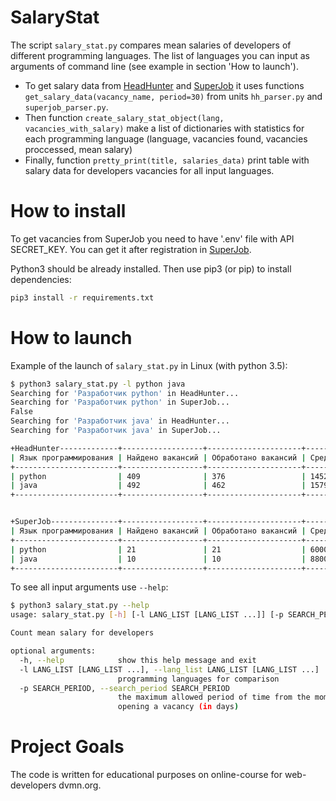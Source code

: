 # SalaryStat
The script `salary_stat.py` compares mean salaries of developers of different programming languages. The list of languages you can input as arguments of command line (see example in section 'How to launch').
- To get salary data  from [HeadHunter](https://hh.ru/) and [SuperJob](https://www.superjob.ru/) it uses functions `get_salary_data(vacancy_name, period=30)` from units `hh_parser.py` and `superjob_parser.py`. 
- Then function `create_salary_stat_object(lang, vacancies_with_salary)` make a list of dictionaries with statistics for each programming language (language, vacancies found, vacancies proccessed, mean salary)
- Finally, function `pretty_print(title, salaries_data)` print table with salary data for developers vacancies for all input languages.

# How to install

To get vacancies from SuperJob you need to have '.env' file with API SECRET_KEY. You can get it after registration in [SuperJob](https://api.superjob.ru/register/). 

Python3 should be already installed. Then use pip3 (or pip) to install dependencies:
```bash
pip3 install -r requirements.txt
```
# How to launch

Example of the launch of `salary_stat.py` in Linux (with python 3.5):

```bash
$ python3 salary_stat.py -l python java
Searching for 'Разработчик python' in HeadHunter...
Searching for 'Разработчик python' in SuperJob...
False
Searching for 'Разработчик java' in HeadHunter...
Searching for 'Разработчик java' in SuperJob...

+HeadHunter-------------+------------------+---------------------+------------------------+
| Язык программирования | Найдено вакансий | Обработано вакансий | Средняя зарплата, руб. |
+-----------------------+------------------+---------------------+------------------------+
| python                | 409              | 376                 | 145217                 |
| java                  | 492              | 462                 | 157965                 |
+-----------------------+------------------+---------------------+------------------------+


+SuperJob---------------+------------------+---------------------+------------------------+
| Язык программирования | Найдено вакансий | Обработано вакансий | Средняя зарплата, руб. |
+-----------------------+------------------+---------------------+------------------------+
| python                | 21               | 21                  | 60000                  |
| java                  | 10               | 10                  | 88000                  |
+-----------------------+------------------+---------------------+------------------------+
```
To see all input arguments use `--help`:
```bash
$ python3 salary_stat.py --help
usage: salary_stat.py [-h] [-l LANG_LIST [LANG_LIST ...]] [-p SEARCH_PERIOD]

Count mean salary for developers

optional arguments:
  -h, --help            show this help message and exit
  -l LANG_LIST [LANG_LIST ...], --lang_list LANG_LIST [LANG_LIST ...]
                        programming languages for comparison
  -p SEARCH_PERIOD, --search_period SEARCH_PERIOD
                        the maximum allowed period of time from the moment of
                        opening a vacancy (in days)
```
# Project Goals

The code is written for educational purposes on online-course for web-developers dvmn.org.
